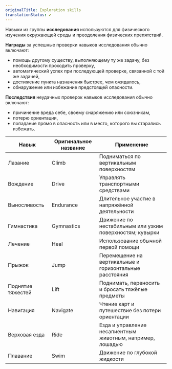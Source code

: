 ```yaml
---
originalTitle: Exploration skills
translationStatus: ✔️
---
```


Навыки из группы **исследования** используются для физического изучения окружающей среды и преодоления физических препятствий.

**Награды** за успешные проверки навыков исследования обычно включают:
- помощь другому существу, выполняющему ту же задачу, без необходимости проходить проверку,    
- автоматический успех при последующей проверке, связанной с той же задачей,    
- достижение пункта назначения быстрее, чем ожидалось,    
- обнаружение или избежание предстоящей опасности.

**Последствия** неудачных проверок навыков исследования обычно включают:
- причинение вреда себе, своему снаряжению или союзникам,    
- потерю ориентации,    
- попадание прямо в опасность или в место, которого вы старались избежать.

| Навык             | Оригинальное название | Применение                                                 |
| ----------------- | --------------------- | ---------------------------------------------------------- |
| Лазание           | Climb                 | Подниматься по вертикальным поверхностям                   |
| Вождение          | Drive                 | Управлять транспортными средствами                         |
| Выносливость      | Endurance             | Длительное участие в напряжённой деятельности              |
| Гимнастика        | Gymnastics            | Движение по нестабильным или узким поверхностям; кувырки   |
| Лечение           | Heal                  | Использование обычной первой помощи                        |
| Прыжок            | Jump                  | Перемещение на вертикальные и горизонтальные расстояния    |
| Поднятие тяжестей | Lift                  | Поднимать, переносить и бросать тяжёлые предметы           |
| Навигация         | Navigate              | Чтение карт и путешествие без потери ориентации            |
| Верховая езда     | Ride                  | Езда и управление несапиентным животным, например, лошадью |
| Плавание          | Swim                  | Движение по глубокой жидкости                              |
